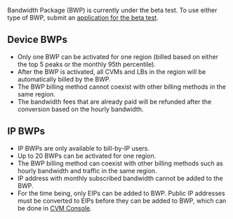 Bandwidth Package (BWP) is currently under the beta test. To use either type of BWP, submit an [application for the beta test](https://cloud.tencent.com/act/apply/bwp_apply).
## Device BWPs
- Only one BWP can be activated for one region (billed based on either the top 5 peaks or the monthly 95th percentile).
- After the BWP is activated, all CVMs and LBs in the region will be automatically billed by the BWP.
- The BWP billing method cannot coexist with other billing methods in the same region.
- The bandwidth fees that are already paid will be refunded after the conversion based on the hourly bandwidth.

## IP BWPs
- IP BWPs are only available to bill-by-IP users.
- Up to 20 BWPs can be activated for one region.
- The BWP billing method can coexist with other billing methods such as hourly bandwidth and traffic in the same region.
- IP address with monthly subscribed bandwidth cannot be added to the BWP.
- For the time being, only EIPs can be added to BWP. Public IP addresses must be converted to EIPs before they can be added to BWP, which can be done in [CVM Console](https://console.cloud.tencent.com/cvm/index).
